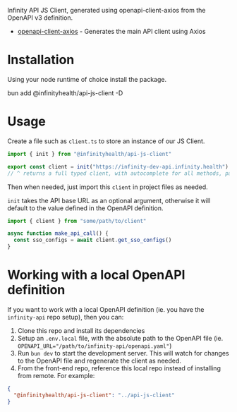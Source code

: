 Infinity API JS Client, generated using openapi-client-axios from the OpenAPI v3 definition.

- [openapi-client-axios](https://github.com/openapistack/openapi-client-axios) - Generates the main API client using Axios

# Installation

Using your node runtime of choice install the package.

bun add @infinityhealth/api-js-client -D

# Usage

Create a file such as `client.ts` to store an instance of our JS Client.

```ts
import { init } from "@infinityhealth/api-js-client"

export const client = init("https://infinity-dev-api.infinity.health")
// ^ returns a full typed client, with autocomplete for all methods, parameters etc.
```

Then when needed, just import this `client` in project files as needed.

`init` takes the API base URL as an optional argument, otherwise it will default to the value defined in the OpenAPI definition.

```ts
import { client } from "some/path/to/client"

async function make_api_call() {
  const sso_configs = await client.get_sso_configs()
}
```

# Working with a local OpenAPI definition

If you want to work with a local OpenAPI definition (ie. you have the `infinity-api` repo setup), then you can:

1. Clone this repo and install its dependencies
2. Setup an `.env.local` file, with the absolute path to the OpenAPI file (ie. `OPENAPI_URL="/path/to/infinity-api/openapi.yaml"`)
3. Run `bun dev` to start the development server. This will watch for changes to the OpenAPI file and regenerate the client as needed.
4. From the front-end repo, reference this local repo instead of installing from remote. For example:

```json
{
  "@infinityhealth/api-js-client": "../api-js-client"
}
```
